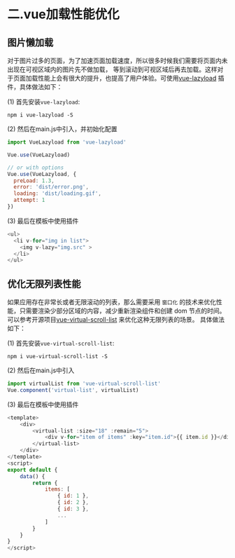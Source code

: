 # 二.vue加载性能优化

##  图片懒加载  

对于图片过多的页面，为了加速页面加载速度，所以很多时候我们需要将页面内未出现在可视区域内的图片先不做加载， 等到滚动到可视区域后再去加载。这样对于页面加载性能上会有很大的提升，也提高了用户体验。可使用[vue-lazyload](https://github.com/hilongjw/vue-lazyload) 插件，具体做法如下：

(1) 首先安装`vue-lazyload`:

```javascripit
npm i vue-lazyload -S
```

(2) 然后在main.js中引入，并初始化配置

```javascript
import VueLazyload from 'vue-lazyload'

Vue.use(VueLazyload)

// or with options
Vue.use(VueLazyload, {
  preLoad: 1.3,
  error: 'dist/error.png',
  loading: 'dist/loading.gif',
  attempt: 1
})
```

(3) 最后在模板中使用插件

```javascript
<ul>
  <li v-for="img in list">
    <img v-lazy="img.src" >
  </li>
</ul>
```

##  优化无限列表性能

如果应用存在非常长或者无限滚动的列表，那么需要采用 `窗口化` 的技术来优化性能，只需要渲染少部分区域的内容，减少重新渲染组件和创建 dom 节点的时间。 可以参考开源项目[vue-virtual-scroll-list](https://github.com/tangbc/vue-virtual-scroll-list)  来优化这种无限列表的场景。
具体做法如下：

(1) 首先安装`vue-virtual-scroll-list`:

```javascripit
npm i vue-virtual-scroll-list -S
```

(2) 然后在main.js中引入

```javascript
import virtualList from 'vue-virtual-scroll-list'
Vue.component('virtual-list', virtualList)
```

(3) 最后在模板中使用插件

```javascript
<template>
    <div>
        <virtual-list :size="18" :remain="5">
            <div v-for="item of items" :key="item.id">{{ item.id }}</div>
        </virtual-list>
    </div>
</template>
<script>
export default {
    data() {
        return {
            items: [
                { id: 1 },
                { id: 2 },
                { id: 3 },
                ...
            ]
        }
    }
}
</script>
```








